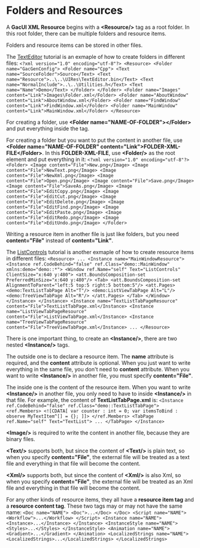 # Folders and Resources

A **GacUI XML Resource** begins with a **\<Resource/\>** tag as a root folder. In this root folder, there can be multiple folders and resource items.

Folders and resource items can be stored in other files.

The [TextEditor](https://github.com/vczh-libraries/Release/tree/master/Tutorial/GacUI_Controls/TextEditor/UI) tutorial is an exmaple of how to create folders in different files: ``` <?xml version="1.0" encoding="utf-8"?> <Resource> <Folder name="GacGenConfig"> <Folder name="Cpp"> <Text name="SourceFolder">Source</Text> <Text name="Resource">..\..\UIRes\TextEditor.bin</Text> <Text name="NormalInclude">..\..\Utilities.h</Text> <Text name="Name">Demo</Text> </Folder> </Folder> <Folder name="Images" content="Link">Images\Folder.xml</Folder> <Folder name="AboutWindow" content="Link">AboutWindow.xml</Folder> <Folder name="FindWindow" content="Link">FindWindow.xml</Folder> <Folder name="MainWindow" content="Link">MainWindow.xml</Folder> </Resource> ```

For creating a folder, use **\<Folder name="NAME-OF-FOLDER"\>\</Folder\>** and put everything inside the tag.

For creating a folder but you want to put the content in another file, use **\<Folder name="NAME-OF-FOLDER" content="Link"\>FOLDER-XML-FILE\</Folder\>**. In this **FOLDER-XML-FILE**, use **\<Folder/\>** as the root element and put everything in it: ``` <?xml version="1.0" encoding="utf-8"?> <Folder> <Image content="File">New.png</Image> <Image content="File">NewText.png</Image> <Image content="File">NewXml.png</Image> <Image content="File">Open.png</Image> <Image content="File">Save.png</Image> <Image content="File">SaveAs.png</Image> <Image content="File">EditCopy.png</Image> <Image content="File">EditCut.png</Image> <Image content="File">EditDelete.png</Image> <Image content="File">EditFind.png</Image> <Image content="File">EditPaste.png</Image> <Image content="File">EditRedo.png</Image> <Image content="File">EditUndo.png</Image> </Folder> ```

Writing a resource item in another file is just like folders, but you need **content="File"** instead of **content="Link"**.

The [ListControls](https://github.com/vczh-libraries/Release/tree/master/Tutorial/GacUI_Controls/ListControls/UI) tutorial is another exmaple of how to create resource items in different files: ``` <Resource> ... <Instance name="MainWindowResource"> <Instance ref.CodeBehind="false" ref.Class="demo::MainWindow" xmlns:demo="demo::*"> <Window ref.Name="self" Text="ListControls" ClientSize="x:640 y:480"> <att.BoundsComposition-set PreferredMinSize="x:640 y:480"/> <Tab> <att.BoundsComposition-set AlignmentToParent="left:5 top:5 right:5 bottom:5"/> <att.Pages> <demo:TextListTabPage Alt="T"/> <demo:ListViewTabPage Alt="L"/> <demo:TreeViewTabPage Alt="R"/> </att.Pages> </Tab> </Window> </Instance> </Instance> <Instance name="TextListTabPageResource" content="File">TextListTabPage.xml</Instance> <Instance name="ListViewTabPageResource" content="File">ListViewTabPage.xml</Instance> <Instance name="TreeViewTabPageResource" content="File">TreeViewTabPage.xml</Instance> ... </Resource> ```

There is one important thing, to create an **\<Instance/\>**, there are two nested **\<Instance/\>** tags.

The outside one is to declare a resource item. The **name** attribute is required, and the **content** attribute is optional. When you just want to write everything in the same file, you don't need to **content** attribute. When you want to write **\<Instance/\>** in another file, you must specify **content="File"**.

The inside one is the content of the resource item. When you want to write **\<Instance/\>** in another file, you only need to have to inside **\<Instance/\>** in that file. For example, the content of **TextListTabPage.xml** is: ``` <Instance ref.CodeBehind="false" ref.Class="demo::TextListTabPage"> <ref.Members> <![CDATA[ var counter : int = 0; var itemsToBind : observe MyTextItem^[] = {}; ]]> </ref.Members> <TabPage ref.Name="self" Text="TextList"> ... </TabPage> </Instance> ```

**\<Image/\>** is required to write the content in another file, because they are binary files.

**\<Text/\>** supports both, but since the content of **\<Text/\>** is plain text, so when you specify **content="File"**, the external file will be treated as a text file and everything in that file will become the content.

**\<Xml/\>** supports both, but since the content of **\<Xml/\>** is also Xml, so when you specify **content="File"**, the external file will be treated as an Xml file and everything in that file will become the content.

For any other kinds of resource items, they all have a **resource item tag** and a **resource content tag**. These two tags may or may not have the same name: ``` <Doc name="NAME"> <Doc">...</Doc> </Doc> <Scriρt name="NAME"> <Workflow">...</Workflow> </Scriρt> <Instance name="NAME"> <Instance>...</Instance> </Instance> <InstanceStyle name="NAME"> <Styles>...</Styles> </InstanceStyle> <Animation name="NAME"> <Gradient>...</Gradient> </Animation> <LocalizedStrings name="NAME"> <LocalizedStrings>...</LocalizedStrings> </LocalizedStrings> ```

